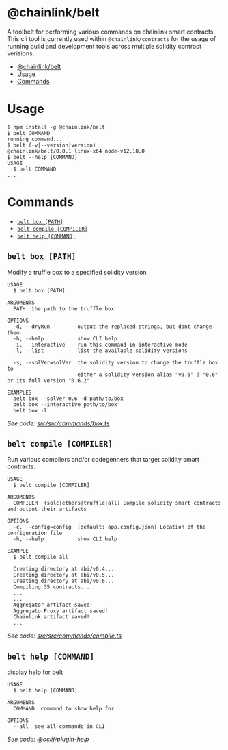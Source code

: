 # @chainlink/belt

A toolbelt for performing various commands on chainlink smart contracts.
This cli tool is currently used within `@chainlink/contracts` for the usage of running
build and development tools across multiple solidity contract verisions.

<!-- toc -->
* [@chainlink/belt](#chainlinkbelt)
* [Usage](#usage)
* [Commands](#commands)
<!-- tocstop -->

# Usage

<!-- usage -->
```sh-session
$ npm install -g @chainlink/belt
$ belt COMMAND
running command...
$ belt (-v|--version|version)
@chainlink/belt/0.0.1 linux-x64 node-v12.18.0
$ belt --help [COMMAND]
USAGE
  $ belt COMMAND
...
```
<!-- usagestop -->

# Commands

<!-- commands -->
* [`belt box [PATH]`](#belt-box-path)
* [`belt compile [COMPILER]`](#belt-compile-compiler)
* [`belt help [COMMAND]`](#belt-help-command)

## `belt box [PATH]`

Modify a truffle box to a specified solidity version

```
USAGE
  $ belt box [PATH]

ARGUMENTS
  PATH  the path to the truffle box

OPTIONS
  -d, --dryRun         output the replaced strings, but dont change them
  -h, --help           show CLI help
  -i, --interactive    run this command in interactive mode
  -l, --list           list the available solidity versions

  -s, --solVer=solVer  the solidity version to change the truffle box to
                       either a solidity version alias "v0.6" | "0.6" or its full version "0.6.2"

EXAMPLES
  belt box --solVer 0.6 -d path/to/box
  belt box --interactive path/to/box
  belt box -l
```

_See code: [src/src/commands/box.ts](https://github.com/smartcontractkit/chainlink/blob/v0.0.1/src/src/commands/box.ts)_

## `belt compile [COMPILER]`

Run various compilers and/or codegenners that target solidity smart contracts.

```
USAGE
  $ belt compile [COMPILER]

ARGUMENTS
  COMPILER  (solc|ethers|truffle|all) Compile solidity smart contracts and output their artifacts

OPTIONS
  -c, --config=config  [default: app.config.json] Location of the configuration file
  -h, --help           show CLI help

EXAMPLE
  $ belt compile all

  Creating directory at abi/v0.4...
  Creating directory at abi/v0.5...
  Creating directory at abi/v0.6...
  Compiling 35 contracts...
  ...
  ...
  Aggregator artifact saved!
  AggregatorProxy artifact saved!
  Chainlink artifact saved!
  ...
```

_See code: [src/src/commands/compile.ts](https://github.com/smartcontractkit/chainlink/blob/v0.0.1/src/src/commands/compile.ts)_

## `belt help [COMMAND]`

display help for belt

```
USAGE
  $ belt help [COMMAND]

ARGUMENTS
  COMMAND  command to show help for

OPTIONS
  --all  see all commands in CLI
```

_See code: [@oclif/plugin-help](https://github.com/oclif/plugin-help/blob/v2.2.3/src/commands/help.ts)_
<!-- commandsstop -->
